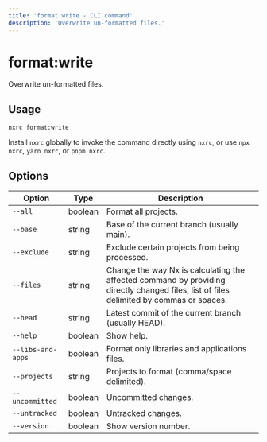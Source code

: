 ```yaml
---
title: 'format:write - CLI command'
description: 'Overwrite un-formatted files.'
---
```


# format:write

Overwrite un-formatted files.

## Usage

```shell
nxrc format:write
```

Install `nxrc` globally to invoke the command directly using `nxrc`, or use `npx nxrc`, `yarn nxrc`, or `pnpm nxrc`.

## Options

| Option            | Type    | Description                                                                                                                             |
| ----------------- | ------- | --------------------------------------------------------------------------------------------------------------------------------------- |
| `--all`           | boolean | Format all projects.                                                                                                                    |
| `--base`          | string  | Base of the current branch (usually main).                                                                                              |
| `--exclude`       | string  | Exclude certain projects from being processed.                                                                                          |
| `--files`         | string  | Change the way Nx is calculating the affected command by providing directly changed files, list of files delimited by commas or spaces. |
| `--head`          | string  | Latest commit of the current branch (usually HEAD).                                                                                     |
| `--help`          | boolean | Show help.                                                                                                                              |
| `--libs-and-apps` | boolean | Format only libraries and applications files.                                                                                           |
| `--projects`      | string  | Projects to format (comma/space delimited).                                                                                             |
| `--uncommitted`   | boolean | Uncommitted changes.                                                                                                                    |
| `--untracked`     | boolean | Untracked changes.                                                                                                                      |
| `--version`       | boolean | Show version number.                                                                                                                    |
